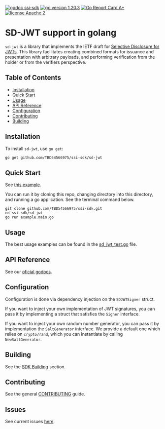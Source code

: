 [![godoc ssi-sdk](https://img.shields.io/badge/godoc-ssi--sdk-blue)](https://pkg.go.dev/github.com/TBD54566975/ssi-sdk/sd-jwt)
[![go version 1.20.3](https://img.shields.io/badge/go_version-1.20.4-brightgreen)](https://golang.org/)
[![Go Report Card A+](https://goreportcard.com/badge/github.com/TBD54566975/ssi-sdk/sd-jwt)](https://goreportcard.com/report/github.com/TBD54566975/ssi-sdk/sd-jwt)
[![license Apache 2](https://img.shields.io/badge/license-Apache%202-black)](https://github.com/TBD54566975/ssi-sdk/blob/main/LICENSE)

# SD-JWT support in golang

`sd-jwt` is a library that implements the IETF draft for [Selective Disclosure for JWTs](https://www.ietf.org/archive/id/draft-ietf-oauth-selective-disclosure-jwt-04.html).
This library facilitates creating combined formats for issuance and presentation with arbitrary payloads, and performing
verification from the holder or from the verifiers perspective.

## Table of Contents
- [Installation](#installation)
- [Quick Start](#quick-start)
- [Usage](#usage)
- [API Reference](#api-reference)
- [Configuration](#configuration)
- [Contributing](#contributing)
- [Building](#building)

## Installation

To install `sd-jwt`, use `go get`:

```bash
go get github.com/TBD54566975/ssi-sdk/sd-jwt
```

## Quick Start
See [this example](example/main.go).

You can run it by cloning this repo, changing directory into this directory, and running a go application.
See the terminal command below. 

```shell
git clone github.com/TBD54566975/ssi-sdk.git
cd ssi-sdk/sd-jwt
go run example.main.go
```

## Usage
The best usage examples can be found in the [sd_jwt_test.go](sd_jwt_test.go) file.

## API Reference
See our [oficial godocs](https://pkg.go.dev/github.com/TBD54566975/ssi-sdk/sd-jwt).

## Configuration
Configuration is done via dependency injection on the `SDJWTSigner` struct. 

If you want to inject your own implementation of JWT signatures, you can pass it by implementing a struct that satisfies
the `Signer` interface. 

If you want to inject your own random number generator, you can pass it by implementation the `SaltGenerator` interface.
We provide a default one which relies on `crypto/rand`, which you can instantiate by calling `NewSaltGenerator`.

## Building 
See the [SDK Building](../README.md#building) section.

## Contributing
See the general [CONTRIBUTING](../CONTRIBUTING.md) guide.

## Issues
See current issues [here](https://github.com/TBD54566975/ssi-sdk/issues?q=is%3Aissue+is%3Aopen+label%3Asd-jwt). 
